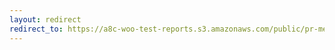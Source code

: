```yaml
---
layout: redirect
redirect_to: https://a8c-woo-test-reports.s3.amazonaws.com/public/pr-merge/44577/e2e/index.html
---
```

